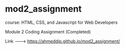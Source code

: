 # mod2_assignment
course: HTML, CSS, and Javascript for Web Developers

Module 2 Coding Assignment (Completed)


Link ---> https://ahmeddip.github.io/mod2_assignment/
